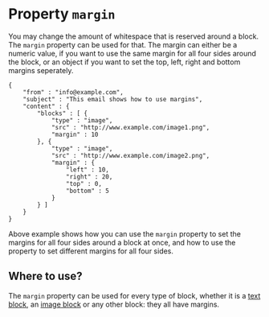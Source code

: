 # Property `margin`

You may change the amount of whitespace that is reserved around a block.
The `margin` property can be used for that. The margin can either be
a numeric value, if you want to use the same margin for all four sides
around the block, or an object if you want to set the top, left, right
and bottom margins seperately.

    {
        "from" : "info@example.com",
        "subject" : "This email shows how to use margins",
        "content" : {
            "blocks" : [ {
                "type" : "image",
                "src" : "http://www.example.com/image1.png",
                "margin" : 10
            }, {
                "type" : "image",
                "src" : "http://www.example.com/image2.png",
                "margin" : {
                    "left" : 10,
                    "right" : 20,
                    "top" : 0,
                    "bottom" : 5
                }
            } ]
        }
    }

Above example shows how you can use the `margin` property to set the margins
for all four sides around a block at once, and how to use the property
to set different margins for all four sides.


## Where to use?

The `margin` property can be used for every type of block, whether it is
a <a href="/support/json/block-text">text block</a>, an 
<a href="/support/json/block-image">image block</a> or any other block: 
they all have margins.

